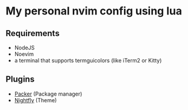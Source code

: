# My personal nvim config using lua

## Requirements

- NodeJS
- Noevim
- a terminal that supports termguicolors (like iTerm2 or Kitty)

## Plugins

- [Packer](https://github.com/wbthomason/packer.nvim#quickstart) (Package manager)
- [Nightfly](https://github.com/bluz71/vim-nightfly-guicolors#installation) (Theme)
